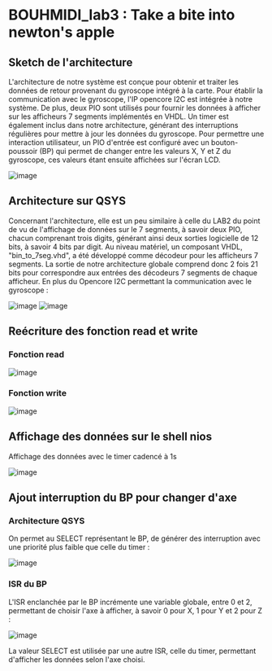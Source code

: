 # BOUHMIDI_lab3 : Take a bite into newton's apple

## Sketch de l'architecture

L'architecture de notre système est conçue pour obtenir et traiter les données de retour provenant du gyroscope intégré à la carte. Pour établir la communication avec le gyroscope, l'IP opencore I2C est intégrée à notre système. De plus, deux PIO sont utilisés pour fournir les données à afficher sur les afficheurs 7 segments implémentés en VHDL. Un timer est également inclus dans notre architecture, générant des interruptions régulières pour mettre à jour les données du gyroscope. Pour permettre une interaction utilisateur, un PIO d'entrée est configuré avec un bouton-poussoir (BP) qui permet de changer entre les valeurs X, Y et Z du gyroscope, ces valeurs étant ensuite affichées sur l'écran LCD.

![image](https://github.com/ESN2024/BOUHMIDI_lab3/assets/144927751/a5b6f5a4-bd8f-420a-8f50-bffb2910b8cc)



## Architecture sur QSYS

Concernant l'architecture, elle est un peu similaire à celle du LAB2 du point de vu de l'affichage de données sur le 7 segments, à savoir deux PIO, chacun comprenant trois digits, générant ainsi deux sorties logicielle de 12 bits, à savoir 4 bits par digit. Au niveau matériel, un composant VHDL, "bin_to_7seg.vhd", a été développé comme décodeur pour les afficheurs 7 segments. La sortie de notre architecture globale comprend donc 2 fois 21 bits pour correspondre aux entrées des décodeurs 7 segments de chaque afficheur.
En plus du Opencore I2C permettant la communication avec le gyroscope :

![image](https://github.com/ESN2024/BOUHMIDI_lab3/assets/144927751/c3f783c9-6827-444d-9444-b6808dd82b09)
![image](https://github.com/ESN2024/BOUHMIDI_lab3/assets/144927751/f013be6e-298a-4293-9599-b467486bfaf5)

## Reécriture des fonction read et write 
### Fonction read

![image](https://github.com/ESN2024/BOUHMIDI_lab3/assets/144927751/4b94711a-96d4-460b-9553-29c6a1acad88)

### Fonction write

![image](https://github.com/ESN2024/BOUHMIDI_lab3/assets/144927751/9202ffeb-b560-41c6-a0b5-90ab43ef16ef)




## Affichage des données sur le shell nios 
Affichage des données avec le timer cadencé à 1s

![image](https://github.com/ESN2024/BOUHMIDI_lab3/assets/144927751/7da6dbf7-6eda-432e-b2e4-629c9d0dbe12)


## Ajout interruption du BP pour changer d'axe
### Architecture QSYS
On permet au SELECT représentant le BP, de générer des interruption avec une priorité plus faible que celle du timer : 

![image](https://github.com/ESN2024/BOUHMIDI_lab3/assets/144927751/5d00a569-e319-4585-afed-54c68a3aa7d1)

### ISR du BP
L'ISR enclanchée par le BP incrémente une variable globale, entre 0 et 2, permettant de choisir l'axe à afficher, à savoir 0 pour X, 1 pour Y et 2 pour Z :

![image](https://github.com/ESN2024/BOUHMIDI_lab3/assets/144927751/b3a23163-6b95-4845-bbb0-c9af97df4df8)

La valeur SELECT est utilisée par une autre ISR, celle du timer, permettant d'afficher les données selon l'axe choisi.


